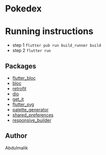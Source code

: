 # Pokedex

# Running instructions
* step 1  ```flutter pub run build_runner build```
* step 2 ```flutter run```

## Packages
*   [flutter_bloc](https://pub.dev/packages/flutter_bloc)
*   [bloc](https://pub.dev/packages/bloc)
*   [retrofit](https://pub.dev/packages/retrofit)
*   [dio](https://pub.dev/packages/dio)
*   [get_it](https://pub.dev/packages/get_it)
*   [flutter_svg](https://pub.dev/packages/flutter_svg)
*   [palette_generator](https://pub.dev/packages/palette_generator)
*   [shared_preferences](https://pub.dev/packages/shared_preferences)
*   [responsive_builder](https://pub.dev/packages/responsive_builder)

## Author
Abdulmalik

